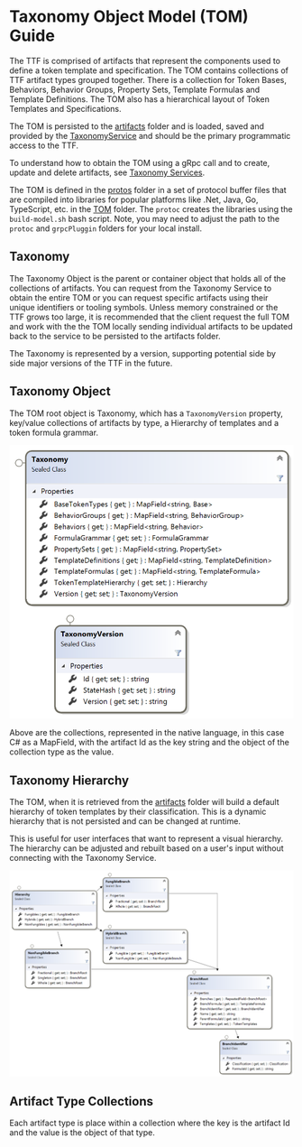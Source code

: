 # Taxonomy Object Model (TOM) Guide

The TTF is comprised of artifacts that represent the components used to define a token template and specification. The TOM contains collections of TTF artifact types grouped together. There is a collection for Token Bases, Behaviors, Behavior Groups, Property Sets, Template Formulas and Template Definitions. The TOM also has a hierarchical layout of Token Templates and Specifications.

The TOM is persisted to the [artifacts](../artifacts) folder and is loaded, saved and provided by the [TaxonomyService](../tools/TaxonomyService) and should be the primary programmatic access to the TTF.

To understand how to obtain the TOM using a gRpc call and to create, update and delete artifacts, see [Taxonomy Services](taxomonyServices.md).

The TOM is defined in the [protos](protos) folder in a set of protocol buffer files that are compiled into libraries for popular platforms like .Net, Java, Go, TypeScript, etc. in the [TOM](../tools/TaxonomyObjectModel) folder. The `protoc` creates the libraries using the `build-model.sh` bash script.  Note, you may need to adjust the path to the `protoc` and `grpcPluggin` folders for your local install.

## Taxonomy

The Taxonomy Object is the parent or container object that holds all of the collections of artifacts. You can request from the Taxonomy Service to obtain the entire TOM or you can request specific artifacts using their unique identifiers or tooling symbols. Unless memory constrained or the TTF grows too large, it is recommended that the client request the full TOM and work with the the TOM locally sending individual artifacts to be updated back to the service to be persisted to the artifacts folder.

The Taxonomy is represented by a version, supporting potential side by side major versions of the TTF in the future.

## Taxonomy Object

The TOM root object is Taxonomy, which has a `TaxonomyVersion` property, key/value collections of artifacts by type, a Hierarchy of templates and a token formula grammar.

![Taxonomy Root](../images/tom.png)

Above are the collections, represented in the native language, in this case C# as a MapField, with the artifact Id as the key string and the object of the collection type as the value.

## Taxonomy Hierarchy

The TOM, when it is retrieved from the [artifacts](../artifacts) folder will build a default hierarchy of token templates by their classification. This is a dynamic hierarchy that is not persisted and can be changed at runtime.

This is useful for user interfaces that want to represent a visual hierarchy. The hierarchy can be adjusted and rebuilt based on a user's input without connecting with the Taxonomy Service.

![Hierarchy](../images/hierarchy-model.png)

## Artifact Type Collections

Each artifact type is place within a collection where the key is the artifact Id and the value is the object of that type.